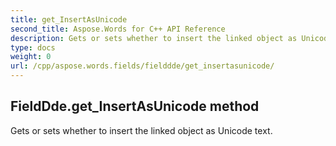 ```yaml
---
title: get_InsertAsUnicode
second_title: Aspose.Words for C++ API Reference
description: Gets or sets whether to insert the linked object as Unicode text. 
type: docs
weight: 0
url: /cpp/aspose.words.fields/fielddde/get_insertasunicode/
---
```

## FieldDde.get_InsertAsUnicode method


Gets or sets whether to insert the linked object as Unicode text. 

